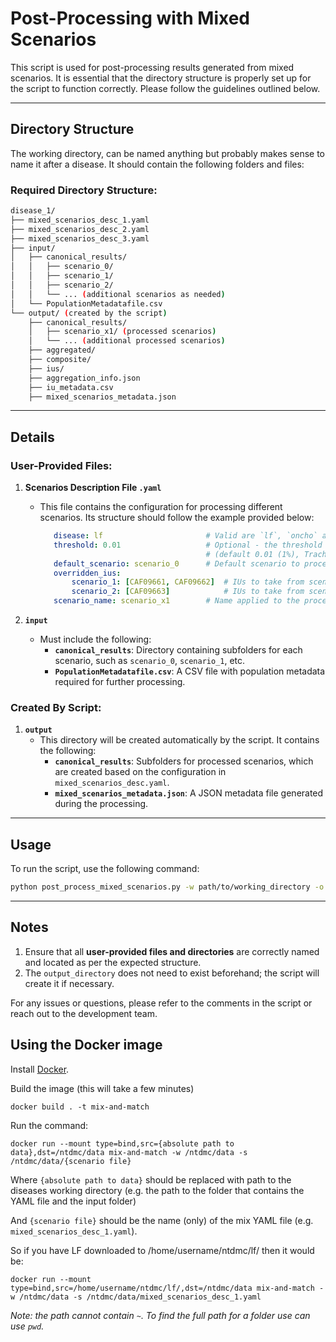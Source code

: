 # Post-Processing with Mixed Scenarios

This script is used for post-processing results generated from mixed scenarios. It is essential that
the directory structure is properly set up for the script to function correctly. Please follow the
guidelines outlined below.

---

## Directory Structure

The working directory, can be named anything but probably makes sense to name it after a disease.
It should contain the following folders and files:

### Required Directory Structure:

```bash
disease_1/
├── mixed_scenarios_desc_1.yaml
├── mixed_scenarios_desc_2.yaml
├── mixed_scenarios_desc_3.yaml
├── input/
│   ├── canonical_results/
│   │   ├── scenario_0/
│   │   ├── scenario_1/
│   │   ├── scenario_2/
│   │   └── ... (additional scenarios as needed)
│   └── PopulationMetadatafile.csv
└── output/ (created by the script)
    ├── canonical_results/
    │   ├── scenario_x1/ (processed scenarios)
    │   └── ... (additional processed scenarios)
    ├── aggregated/
    ├── composite/
    ├── ius/
    ├── aggregation_info.json
    ├── iu_metadata.csv
    ├── mixed_scenarios_metadata.json
```

---

## Details

### User-Provided Files:

1. **Scenarios Description File `.yaml`**
    - This file contains the configuration for processing different scenarios. Its structure should
      follow the example provided below:
        ```yaml
           disease: lf                       # Valid are `lf`, `oncho` and `trachoma`
           threshold: 0.01                   # Optional - the threshold that counts as elimination 
                                             # (default 0.01 (1%), Trachoma should use 0.05 (5%))
           default_scenario: scenario_0      # Default scenario to process results from
           overridden_ius:
               scenario_1: [CAF09661, CAF09662]  # IUs to take from scenario_1
               scenario_2: [CAF09663]            # IUs to take from scenario_2
           scenario_name: scenario_x1        # Name applied to the processed scenario set
        ```


2. **`input`**
    - Must include the following:
        - **`canonical_results`**: Directory containing subfolders for each scenario, such as
          `scenario_0`, `scenario_1`, etc.
        - **`PopulationMetadatafile.csv`**: A CSV file with population metadata required for further
          processing.

### Created By Script:

1. **`output`**
    - This directory will be created automatically by the script. It contains the following:
        - **`canonical_results`**: Subfolders for processed scenarios, which are created based on
          the configuration in `mixed_scenarios_desc.yaml`.
        - **`mixed_scenarios_metadata.json`**: A JSON metadata file generated during the processing.

---

## Usage

To run the script, use the following command:

```bash
python post_process_mixed_scenarios.py -w path/to/working_directory -o path/to/output_directory -s path/to/yaml
```

---

## Notes

1. Ensure that all **user-provided files and directories** are correctly named and located as per
   the expected structure.
2. The `output_directory` does not need to exist beforehand; the script will create it if necessary.

For any issues or questions, please refer to the comments in the script or reach out to the
development team.

## Using the Docker image

Install [Docker](https://docs.docker.com/get-started/get-docker/).

Build the image (this will take a few minutes)

```
docker build . -t mix-and-match
```

Run the command:

```
docker run --mount type=bind,src={absolute path to data},dst=/ntdmc/data mix-and-match -w /ntdmc/data -s /ntdmc/data/{scenario file}
```

Where `{absolute path to data}` should be replaced with path to the diseases working directory
(e.g. the path to the folder that contains the YAML file and the input folder)

And `{scenario file}` should be the name (only) of the mix YAML file (e.g. `mixed_scenarios_desc_1.yaml`).

So if you have LF downloaded to /home/username/ntdmc/lf/ then it would be:

```
docker run --mount type=bind,src=/home/username/ntdmc/lf/,dst=/ntdmc/data mix-and-match -w /ntdmc/data -s /ntdmc/data/mixed_scenarios_desc_1.yaml
```

_Note: the path cannot contain `~`. To find the full path for a folder use can use `pwd`._
